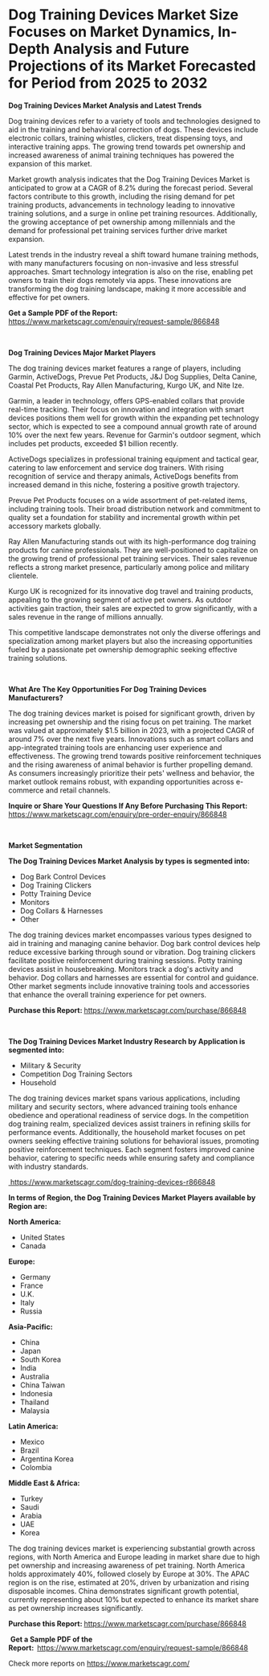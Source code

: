 <p><h1>Dog Training Devices Market Size Focuses on Market Dynamics, In-Depth Analysis and Future Projections of its Market Forecasted for Period from 2025 to 2032</h1></p><p><strong>Dog Training Devices Market Analysis and Latest Trends</strong></p>
<p><p>Dog training devices refer to a variety of tools and technologies designed to aid in the training and behavioral correction of dogs. These devices include electronic collars, training whistles, clickers, treat dispensing toys, and interactive training apps. The growing trend towards pet ownership and increased awareness of animal training techniques has powered the expansion of this market.</p><p>Market growth analysis indicates that the Dog Training Devices Market is anticipated to grow at a CAGR of 8.2% during the forecast period. Several factors contribute to this growth, including the rising demand for pet training products, advancements in technology leading to innovative training solutions, and a surge in online pet training resources. Additionally, the growing acceptance of pet ownership among millennials and the demand for professional pet training services further drive market expansion.</p><p>Latest trends in the industry reveal a shift toward humane training methods, with many manufacturers focusing on non-invasive and less stressful approaches. Smart technology integration is also on the rise, enabling pet owners to train their dogs remotely via apps. These innovations are transforming the dog training landscape, making it more accessible and effective for pet owners.</p></p>
<p><strong>Get a Sample PDF of the Report:&nbsp;</strong> <a href="https://www.marketscagr.com/enquiry/request-sample/866848?utm_campaign=3192&utm_medium=2&utm_source=Github&utm_content=ia&utm_term=04042025&utm_id=dog-training-devices">https://www.marketscagr.com/enquiry/request-sample/866848</a></p>
<p>&nbsp;</p>
<p><strong>Dog Training Devices Major Market Players</strong></p>
<p><p>The dog training devices market features a range of players, including Garmin, ActiveDogs, Prevue Pet Products, J&J Dog Supplies, Delta Canine, Coastal Pet Products, Ray Allen Manufacturing, Kurgo UK, and Nite Ize. </p><p>Garmin, a leader in technology, offers GPS-enabled collars that provide real-time tracking. Their focus on innovation and integration with smart devices positions them well for growth within the expanding pet technology sector, which is expected to see a compound annual growth rate of around 10% over the next few years. Revenue for Garmin's outdoor segment, which includes pet products, exceeded $1 billion recently.</p><p>ActiveDogs specializes in professional training equipment and tactical gear, catering to law enforcement and service dog trainers. With rising recognition of service and therapy animals, ActiveDogs benefits from increased demand in this niche, fostering a positive growth trajectory.</p><p>Prevue Pet Products focuses on a wide assortment of pet-related items, including training tools. Their broad distribution network and commitment to quality set a foundation for stability and incremental growth within pet accessory markets globally. </p><p>Ray Allen Manufacturing stands out with its high-performance dog training products for canine professionals. They are well-positioned to capitalize on the growing trend of professional pet training services. Their sales revenue reflects a strong market presence, particularly among police and military clientele. </p><p>Kurgo UK is recognized for its innovative dog travel and training products, appealing to the growing segment of active pet owners. As outdoor activities gain traction, their sales are expected to grow significantly, with a sales revenue in the range of millions annually.</p><p>This competitive landscape demonstrates not only the diverse offerings and specialization among market players but also the increasing opportunities fueled by a passionate pet ownership demographic seeking effective training solutions.</p></p>
<p>&nbsp;</p>
<p><strong>What Are The Key Opportunities For Dog Training Devices Manufacturers?</strong></p>
<p><p>The dog training devices market is poised for significant growth, driven by increasing pet ownership and the rising focus on pet training. The market was valued at approximately $1.5 billion in 2023, with a projected CAGR of around 7% over the next five years. Innovations such as smart collars and app-integrated training tools are enhancing user experience and effectiveness. The growing trend towards positive reinforcement techniques and the rising awareness of animal behavior is further propelling demand. As consumers increasingly prioritize their pets' wellness and behavior, the market outlook remains robust, with expanding opportunities across e-commerce and retail channels.</p></p>
<p><strong>Inquire or Share Your Questions If Any Before Purchasing This Report:</strong> <a href="https://www.marketscagr.com/enquiry/pre-order-enquiry/866848?utm_campaign=3192&utm_medium=2&utm_source=Github&utm_content=ia&utm_term=04042025&utm_id=dog-training-devices">https://www.marketscagr.com/enquiry/pre-order-enquiry/866848</a></p>
<p>&nbsp;</p>
<p><strong>Market Segmentation</strong></p>
<p><strong>The Dog Training Devices Market Analysis by types is segmented into:</strong></p>
<p><ul><li>Dog Bark Control Devices</li><li>Dog Training Clickers</li><li>Potty Training Device</li><li>Monitors</li><li>Dog Collars & Harnesses</li><li>Other</li></ul></p>
<p><p>The dog training devices market encompasses various types designed to aid in training and managing canine behavior. Dog bark control devices help reduce excessive barking through sound or vibration. Dog training clickers facilitate positive reinforcement during training sessions. Potty training devices assist in housebreaking. Monitors track a dog's activity and behavior. Dog collars and harnesses are essential for control and guidance. Other market segments include innovative training tools and accessories that enhance the overall training experience for pet owners.</p></p>
<p><strong>Purchase this Report:&nbsp;</strong><a href="https://www.marketscagr.com/purchase/866848?utm_campaign=3192&utm_medium=2&utm_source=Github&utm_content=ia&utm_term=04042025&utm_id=dog-training-devices">https://www.marketscagr.com/purchase/866848</a></p>
<p>&nbsp;</p>
<p><strong>The Dog Training Devices Market Industry Research by Application is segmented into:</strong></p>
<p><ul><li>Military & Security</li><li>Competition Dog Training Sectors</li><li>Household</li></ul></p>
<p><p>The dog training devices market spans various applications, including military and security sectors, where advanced training tools enhance obedience and operational readiness of service dogs. In the competition dog training realm, specialized devices assist trainers in refining skills for performance events. Additionally, the household market focuses on pet owners seeking effective training solutions for behavioral issues, promoting positive reinforcement techniques. Each segment fosters improved canine behavior, catering to specific needs while ensuring safety and compliance with industry standards.</p></p>
<p><a href="https://www.marketscagr.com/dog-training-devices-r866848?utm_campaign=3192&utm_medium=2&utm_source=Github&utm_content=ia&utm_term=04042025&utm_id=dog-training-devices">&nbsp;https://www.marketscagr.com/dog-training-devices-r866848</a></p>
<p><strong>In terms of Region, the Dog Training Devices Market Players available by Region are:</strong></p>
<p>
    <p> <strong> North America: </strong>
        <ul>
            <li>United States</li>
            <li>Canada</li>
        </ul>
        </p> 
    <p> <strong> Europe: </strong>
        <ul>
            <li>Germany</li>
            <li>France</li>
            <li>U.K.</li>
            <li>Italy</li>
            <li>Russia</li>
        </ul>
        </p> 
    <p> <strong> Asia-Pacific: </strong>
        <ul>
            <li>China</li>
            <li>Japan</li>
            <li>South Korea</li>
            <li>India</li>
            <li>Australia</li>
            <li>China Taiwan</li>
            <li>Indonesia</li>
            <li>Thailand</li>
            <li>Malaysia</li>
        </ul>
        </p> 
    <p> <strong> Latin America: </strong>
        <ul>
            <li>Mexico</li>
            <li>Brazil</li>
            <li>Argentina Korea</li>
            <li>Colombia</li>
        </ul>
        </p> 
    <p> <strong> Middle East & Africa: </strong>
        <ul>
            <li>Turkey</li>
            <li>Saudi</li>
            <li>Arabia</li>
            <li>UAE</li>
            <li>Korea</li>
        </ul>
    </p>
    </p>
<p><p>The dog training devices market is experiencing substantial growth across regions, with North America and Europe leading in market share due to high pet ownership and increasing awareness of pet training. North America holds approximately 40%, followed closely by Europe at 30%. The APAC region is on the rise, estimated at 20%, driven by urbanization and rising disposable incomes. China demonstrates significant growth potential, currently representing about 10% but expected to enhance its market share as pet ownership increases significantly.</p></p>
<p><strong>Purchase this Report: </strong><a href="https://www.marketscagr.com/purchase/866848?utm_campaign=3192&utm_medium=2&utm_source=Github&utm_content=ia&utm_term=04042025&utm_id=dog-training-devices">https://www.marketscagr.com/purchase/866848</a></p>
<p>&nbsp;<strong>Get a Sample PDF of the Report:&nbsp;&nbsp;</strong><a href="https://www.marketscagr.com/enquiry/request-sample/866848?utm_campaign=3192&utm_medium=2&utm_source=Github&utm_content=ia&utm_term=04042025&utm_id=dog-training-devices">https://www.marketscagr.com/enquiry/request-sample/866848</a></p>
<p><strong></strong></p>
<p>Check more reports on <a href="https://www.marketscagr.com/?utm_campaign=3192&utm_medium=2&utm_source=Github&utm_content=ia&utm_term=04042025&utm_id=dog-training-devices">https://www.marketscagr.com/</a></p>